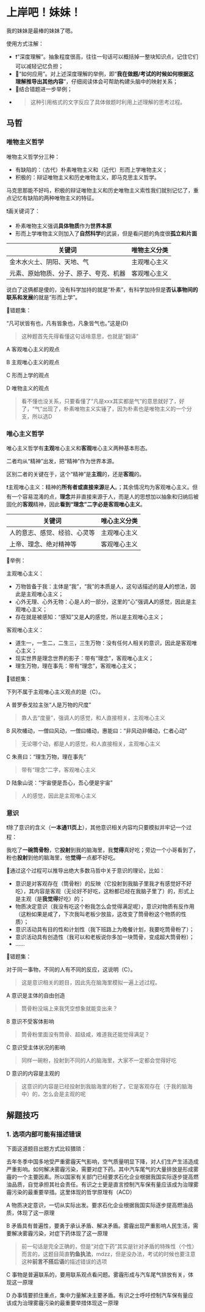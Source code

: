 # 上岸吧！妹妹！

我的妹妹是最棒的妹妹了嗯。

使用方式注解：

- :exclamation:“深度理解”。抽象程度很高，往往一句话可以概括掉一整块知识点，记住它们可以减轻记忆负担；
- :green_book:“如何应用”。对上述深度理解的举例，即“**我在做题/考试的时候如何根据这理解推导出其他内容**”，仔细阅读体会可帮助构建头脑中的映射关系；
- :orange_book:结合错题进一步举例；
- > 这种引用格式的文字反应了具体做题时利用上述理解的思考过程。

## 马哲

### 唯物主义哲学

唯物主义哲学分三种：

- 有缺陷的：（古代）朴素唯物主义和（近代）形而上学唯物主义；
- 积极的：辩证唯物主义和历史唯物主义，即马克思主义哲学。

马克思那能不好吗，积极的辩证唯物主义和历史唯物主义索性我们就别记忆了，重点记忆有缺陷的两种唯物主义的特征。

:exclamation:画关键词了：

- 朴素唯物主义强调**具体物质**作为**世界本原**
- 形而上学唯物主义则加入了**自然科学**的武装，但是看问题的角度很**孤立和片面**

| 关键词 | 唯物主义分类 |
| - | - |
| 金木水火土、阴阳、天地、气 | 主观唯心主义 |
| 元素、原始物质、分子、原子、夸克、机器 | 客观唯心主义 |

说白了这俩都是傻的，没有科学加持的就是“朴素”，有科学加持但是**否认事物间的联系和发展**的就是“形而上学”。

:orange_book:错题集：

“凡可状皆有也，凡有皆象也，凡象皆气也。”这是(D)

> 这种题首先先得看懂这句话啥意思，也就是“翻译”

A 客观唯心主义的观点

B 主观唯心主义的观点

C 形而上学的观点

D 唯物主义的观点

> 看不懂也没关系，只要看懂了“凡是xxx其实都是气”的意思就好了，好了，“气”出现了，朴素唯物主义实锤了，因为朴素也是唯物主义的一个分支，所以选D

### 唯心主义哲学

唯心主义哲学有**主观**唯心主义和**客观**唯心主义两种基本形态。

二者均从“精神”出发，把“精神”作为世界本源。

区别二者的关键在于，这个“精神”是**主观**的，还是**客观**的。

:exclamation:主观唯心主义：精神的**所有者或直接来源**是**人**。；其余情况均为客观唯心主义。但有一个容易混淆的点，**理念**并非直接来源于人，而是人的思想加以抽象和归纳后被固化的**客观**精神，因此**看到“理念”二字必是客观唯心主义**。

| 关键词 | 唯心主义分类 |
| - | - |
| 人的意志、感觉、经验、心灵等 | 主观唯心主义 |
| 上帝、理念、绝对精神等 | 客观唯心主义 |

:green_book:举例：

主观唯心主义：

- 万物皆备于我：主体是“我”，“我”的本质是人，这句话描述的是**人**的想法，因此是主观唯心主义；
- 心外无理、心外无物：心是人的一部分，这里的“心”强调**人**的感觉，因此是主观唯心主义；
- 存在就是被感知：“感知”又是**人**的感觉，所以是主观唯心主义；

客观唯心主义：

- 道生一，一生二，二生三，三生万物：没有任何人相关的意识，因此是客观唯心主义；
- 现实世界是理念世界的影子：带有“理念”，客观唯心主义；
- 理生万物，理在事先：带有“理念”，客观唯心主义；

:orange_book:错题集：

下列不属于主观唯心主义观点的是（C）。

A 普罗泰戈拉主张“人是万物的尺度”

> 靠人去“度量”，强调人的感觉，和人直接相关，主观唯心主义

B 风吹幡动，一僧曰风动，一僧曰幡动，惠能曰：“非风动非幡动，仁者心动”

> 无论哪个动，都是人的感觉，和人直接相关，主观唯心主义

C 朱熹曰：“理生万物，理在事先”

> 带有“理念”二字，客观唯心主义

D 陆象山说：“宇宙便是吾心，吾心便是宇宙”

> 人的感觉，因此是主观唯心主义

### 意识

:exclamation:除了意识的含义（**一本通11页上**），其他意识相关内容均只要模拟并牢记一个过程：

我吃了**一碗筒骨粉**，它**投射**到我的脑海里，我**觉得**真好吃；旁边一个小哥看到了，粉也**投射**到他的脑海里，他**觉得**一点都不好吃。

:green_book:通过这个过程可以推导出绝大多数马哲中关于意识的理论，比如：

- 意识是对客观存在（筒骨粉）的反映（它投射到我脑子里我才有感觉好不好吃），其内容是客观（无论好不好吃，这粉都已经在我脑子里了）的，形式上是主观（是**我觉得**好吃）的；
- 物质决定意识（我没有吃这个粉我怎么会觉得满足呢），意识对物质有反作用（这粉如果是咸了，下次我叫老板少放盐，这改变了筒骨粉这个物质的性质）；
- 意识活动具有目的性和计划性（我下班路上为晚餐计划，我要吃筒骨粉了）；
- 意识活动具有创造性（我可以和老板说你多加一块筒骨，变成超大筒骨粉）；
- ……

:orange_book:错题集：

对于同一事物，不同的人有不同的反应，这说明（C）。

> 这是意识相关的题目，因此先在脑海里模拟一遍上述过程。

A 意识是主体的自由创造

> 筒骨粉没端上来我凭空想象就能变出来？

B 意识不受客体影响

> 筒骨粉里面没有筒骨、超级咸，难道我还能觉得满足？

C 意识受主体状况的影响

> 同样一碗粉，投射到不同的人的脑海里，大家不一定都会觉得好吃

D 意识的内容是主观的

> 这意识的内容是已经投射到我脑海里的粉了，它是客观存在（于我的脑海中）的，怎么会是主观的呢

## 解题技巧

### 1. 选项内部可能有描述错误

下面这道题目出题方式比较猥琐：

去年冬季中国多地受严重雾霾天气影响，空气质量明显下降，对人们生产生活造成严重影响。如何解决雾霾污染，需要对症下药。其中汽车尾气的大量排放是形成雾霾的一个主要因素。所以国家有关部门已经要求石化企业根据我国实际逐步提高燃油品质，自觉承担其社会责任。有识之士更是直言控制汽车保有量应该成为治理雾霾污染的最重要举措。这里体现的哲学原理有（ACD）

A 物质决定意识，一切从实际出发。要求石化企业根据我国实际逐步提高燃油品质，体现了这一原理

B 矛盾具有普遍性，要勇于承认矛盾、解决矛盾。雾霾出现严重影响人民生活，需要解决雾霾污染，对症下药体现了这一原理

> 前一句话是完全正确的，但是“对症下药”其实是针对矛盾的特殊性（个性）而言的，这题目简直**钓鱼执法**，mdzz，但是没办法，考试的时候也要注意这种**前言不搭后语**的描述错误的选项

C 事物是普遍联系的，要用联系观点看问题。雾霾形成与汽车尾气排放有关，体现这一原理

D 办事情要抓住重点，集中力量解决主要矛盾。有识之士呼吁控制汽车保有量应该成为治理雾霾污染的最重要举措体现这一原理
